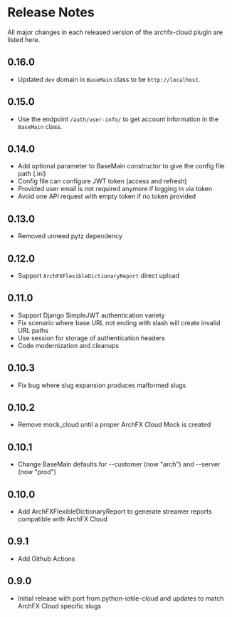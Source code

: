 # Release Notes

All major changes in each released version of the archfx-cloud plugin are listed here.

## 0.16.0

- Updated `dev` domain in `BaseMain` class to be `http://localhost`.

## 0.15.0

- Use the endpoint `/auth/user-info/` to get account information in the `BaseMain` class.

## 0.14.0

- Add optional parameter to BaseMain constructor to give the config file path (.ini)
- Config file can configure JWT token (access and refresh)
- Provided user email is not required anymore if logging in via token
- Avoid one API request with empty token if no token provided

## 0.13.0

- Removed unneed pytz dependency

## 0.12.0

- Support `ArchFXFlexibleDictionaryReport` direct upload

## 0.11.0

- Support Django SimpleJWT authentication variety
- Fix scenario where base URL not ending with slash will create invalid URL paths
- Use session for storage of authentication headers
- Code modernization and cleanups

## 0.10.3

- Fix bug where slug expansion produces malformed slugs

## 0.10.2

- Remove mock_cloud until a proper ArchFX Cloud Mock is created

## 0.10.1

- Change BaseMain defaults for --customer (now "arch") and --server (now "prod")

## 0.10.0

- Add ArchFXFlexibleDictionaryReport to generate streamer reports compatible with ArchFX Cloud

## 0.9.1

- Add Github Actions

## 0.9.0

- Initial release with port from python-iotile-cloud and updates to
  match ArchFX Cloud specific slugs
